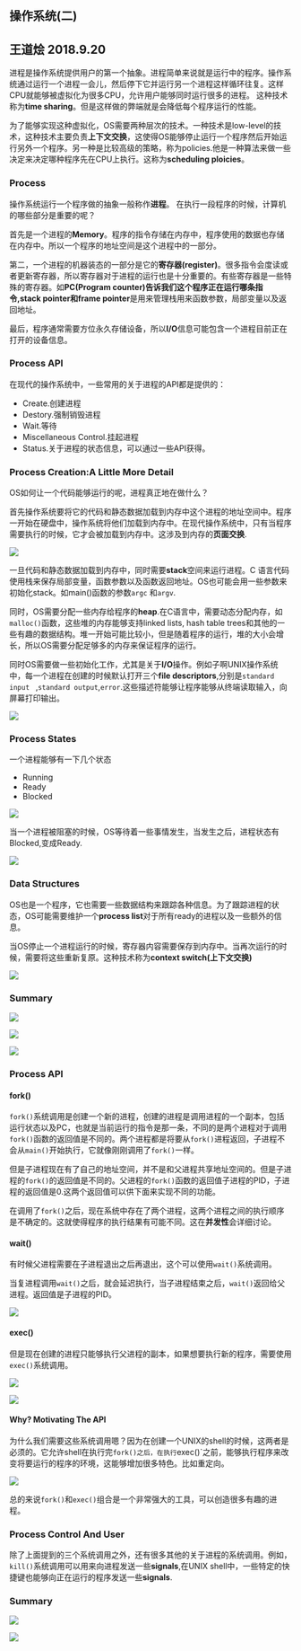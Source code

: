 ## 操作系统(二)
## 王道烩  2018.9.20

进程是操作系统提供用户的第一个抽象。进程简单来说就是运行中的程序。操作系统通过运行一个进程一会儿，然后停下它并运行另一个进程这样循环往复。这样CPU就能够被虚拟化为很多CPU，允许用户能够同时运行很多的进程。 这种技术称为**time sharing**。但是这样做的弊端就是会降低每个程序运行的性能。

为了能够实现这种虚拟化，OS需要两种层次的技术。一种技术是low-level的技术，这种技术主要负责**上下文交换**，这使得OS能够停止运行一个程序然后开始运行另外一个程序。另一种是比较高级的策略，称为policies.他是一种算法来做一些决定来决定哪种程序先在CPU上执行。这称为**scheduling ploicies**。

### Process

操作系统运行一个程序做的抽象一般称作**进程**。
在执行一段程序的时候，计算机的哪些部分是重要的呢？

首先是一个进程的**Memory**。程序的指令存储在内存中，程序使用的数据也存储在内存中。所以一个程序的地址空间是这个进程中的一部分。

第二，一个进程的机器装态的一部分是它的**寄存器(register)**。很多指令会度读或者更新寄存器，所以寄存器对于进程的运行也是十分重要的。有些寄存器是一些特殊的寄存器。如**PC(Program counter)**告诉我们这个程序正在运行哪条指令,**stack pointer**和**frame pointer**是用来管理栈用来函数参数，局部变量以及返回地址。

最后，程序通常需要方位永久存储设备，所以**I/O**信息可能包含一个进程目前正在打开的设备信息。

### Process API

在现代的操作系统中，一些常用的关于进程的API都是提供的：

- Create.创建进程
- Destory.强制销毁进程
- Wait.等待
- Miscellaneous Control.挂起进程
- Status.关于进程的状态信息，可以通过一些API获得。

### Process Creation:A Little More Detail

OS如何让一个代码能够运行的呢，进程真正地在做什么？

首先操作系统要将它的代码和静态数据加载到内存中这个进程的地址空间中。程序一开始在硬盘中，操作系统将他们加载到内存中。在现代操作系统中，只有当程序需要执行的时候，它才会被加载到内存中。这涉及到内存的**页面交换**.

![](./images/3.png)

一旦代码和静态数据加载到内存中，同时需要**stack**空间来运行进程。C 语言代码使用栈来保存局部变量，函数参数以及函数返回地址。OS也可能会用一些参数来初始化stack。如main()函数的参数`argc` 和`argv`.

同时，OS需要分配一些内存给程序的**heap**.在C语言中，需要动态分配内存，如`malloc()`函数，这些堆的内存能够支持linked lists, hash table trees和其他的一些有趣的数据结构。堆一开始可能比较小，但是随着程序的运行，堆的大小会增长，所以OS需要分配足够多的内存来保证程序的运行。

同时OS需要做一些初始化工作，尤其是关于**I/O**操作。例如子啊UNIX操作系统中，每一个进程在创建的时候默认打开三个**file descriptors**,分别是`standard input ` ,`standard output`,`error`.这些描述符能够让程序能够从终端读取输入，向屏幕打印输出。

![](./images/2.png)

### Process States

一个进程能够有一下几个状态

- Running
- Ready
- Blocked

![](./images/4.png)

当一个进程被阻塞的时候，OS等待着一些事情发生，当发生之后，进程状态有Blocked,变成Ready.

![](./images/5.png)

### Data Structures

OS也是一个程序，它也需要一些数据结构来跟踪各种信息。为了跟踪进程的状态，OS可能需要维护一个**process list**对于所有ready的进程以及一些额外的信息。

当OS停止一个进程运行的时候，寄存器内容需要保存到内存中。当再次运行的时候，需要将这些重新复原。这种技术称为**context switch(上下文交换)**

![](./images/6.png)


### Summary

![](./images/7.png)

![](./images/8.png)

![](./images/9.png)

### Process API

#### fork()

`fork()`系统调用是创建一个新的进程，创建的进程是调用进程的一个副本，包括运行状态以及PC，也就是当前运行的指令是那一条，不同的是两个进程对于调用`fork()`函数的返回值是不同的。两个进程都是将要从`fork()`进程返回，子进程不会从`main()`开始执行，它就像刚刚调用了`fork()`一样。

但是子进程现在有了自己的地址空间，并不是和父进程共享地址空间的。但是子进程的`fork()`的返回值是不同的。父进程的`fork()`函数的返回值子进程的PID，子进程的返回值是0.这两个返回值可以供下面来实现不同的功能。

在调用了`fork()`之后，现在系统中存在了两个进程，这两个进程之间的执行顺序是不确定的。这就使得程序的执行结果有可能不同。这在**并发性**会详细讨论。

#### wait()

有时候父进程需要在子进程退出之后再退出，这个可以使用`wait()`系统调用。

当复进程调用`wait()`之后，就会延迟执行，当子进程结束之后，`wait()`返回给父进程。返回值是子进程的PID。

![](./images/10.png)

#### exec()

但是现在创建的进程只能够执行父进程的副本，如果想要执行新的程序，需要使用`exec()`系统调用。

![](./images/11.png)

![](./images/12.png)

#### Why? Motivating The API

为什么我们需要这些系统调用嗯？因为在创建一个UNIX的shell的时候，这两者是必须的。它允许shell在执行完`fork()之后，在执行`exec()`之前，能够执行程序来改变将要运行的程序的环境，这能够增加很多特色。比如重定向。

![](./images/13.png)

总的来说`fork()`和`exec()`组合是一个非常强大的工具，可以创造很多有趣的进程。

### Process Control And User

除了上面提到的三个系统调用之外，还有很多其他的关于进程的系统调用。例如，`kill()`系统调用可以用来向进程发送一些**signals**,在UNIX shell中，一些特定的快捷键也能够向正在运行的程序发送一些**signals**.

### Summary

![](./images/14.png)

![](./images/15.png)

